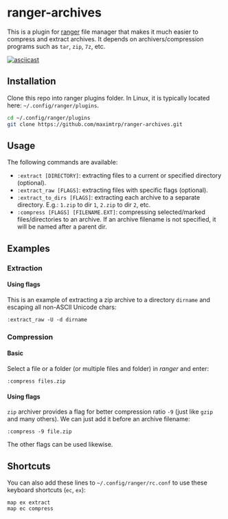 # ranger-archives

This is a plugin for [ranger](https://ranger.github.io) file manager that makes it much easier to compress and extract archives. It depends on archivers/compression programs such as `tar`, `zip`, `7z`, etc.

[![asciicast](https://asciinema.org/a/ii764wsN8rWZfMCwVlnJAWcPM.svg)](https://asciinema.org/a/ii764wsN8rWZfMCwVlnJAWcPM)

## Installation

Clone this repo into ranger plugins folder. In Linux, it is typically located here: `~/.config/ranger/plugins`.

```bash
cd ~/.config/ranger/plugins
git clone https://github.com/maximtrp/ranger-archives.git
```

## Usage

The following commands are available:

* `:extract [DIRECTORY]`: extracting files to a current or specified directory (optional).
* `:extract_raw [FLAGS]`: extracting files with specific flags (optional).
* `:extract_to_dirs [FLAGS]`: extracting each archive to a separate directory. E.g.: `1.zip` to dir `1`, `2.zip` to dir `2`, etc.
* `:compress [FLAGS] [FILENAME.EXT]`: compressing selected/marked files/directories to an archive. If an archive filename is not specified, it will be named after a parent dir.

## Examples

### Extraction

#### Using flags

This is an example of extracting a zip archive to a directory `dirname` and escaping all non-ASCII Unicode chars:

```
:extract_raw -U -d dirname
```

### Compression

#### Basic

Select a file or a folder (or multiple files and folder) in *ranger* and enter:

```
:compress files.zip
```

#### Using flags 

`zip` archiver provides a flag for better compression ratio `-9` (just like `gzip` and many others).
We can just add it before an archive filename:

```
:compress -9 file.zip
```

The other flags can be used likewise.

## Shortcuts

You can also add these lines to `~/.config/ranger/rc.conf` to use these keyboard shortcuts (`ec`, `ex`):

```
map ex extract
map ec compress
```
